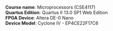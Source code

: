 **Course name**: Microprocessors (CSE4117) <br />
**Quartus Edition**: Quartus II 13.0 SP1 Web Edition <br />
**FPGA Device**: Altera DE-0 Nano <br />
**Device Model**: Cyclone IV  - EP4CE22F17C6 <br />
